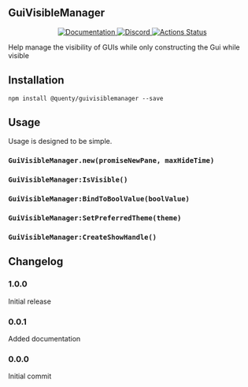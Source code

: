 ## GuiVisibleManager
<div align="center">
  <a href="http://quenty.github.io/api/">
    <img src="https://img.shields.io/badge/docs-website-green.svg" alt="Documentation" />
  </a>
  <a href="https://discord.gg/mhtGUS8">
    <img src="https://img.shields.io/badge/discord-nevermore-blue.svg" alt="Discord" />
  </a>
  <a href="https://github.com/Quenty/NevermoreEngine/actions">
    <img src="https://github.com/Quenty/NevermoreEngine/workflows/lint/badge.svg" alt="Actions Status" />
  </a>
</div>

Help manage the visibility of GUIs while only constructing the Gui while visible

## Installation
```
npm install @quenty/guivisiblemanager --save
```

## Usage
Usage is designed to be simple.

### `GuiVisibleManager.new(promiseNewPane, maxHideTime)`

### `GuiVisibleManager:IsVisible()`

### `GuiVisibleManager:BindToBoolValue(boolValue)`

### `GuiVisibleManager:SetPreferredTheme(theme)`

### `GuiVisibleManager:CreateShowHandle()`


## Changelog

### 1.0.0
Initial release

### 0.0.1
Added documentation

### 0.0.0
Initial commit